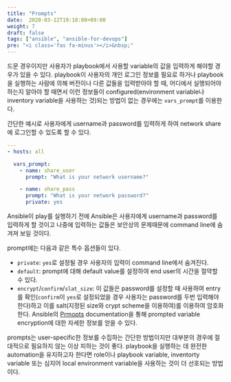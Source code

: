 ```yaml
---
title: "Prompts"
date:  2020-03-12T19:18:08+09:00
weight: 7
draft: false
tags: ["ansible", "ansible-for-devops"]
pre: "<i class='fas fa-minus'></i>&nbsp;"
---
```


드문 경우이지만 사용자가 playbook에서 사용할 variable의 값을 입력하게 해야할 경우가 있을 수 있다.
playbook이 사용자의 개인 로그인 정보를 필요로 하거나 playbook을 실행하는 사람에 의해 버전이나 다른 값들을 입력받아야 할 때, 어디에서 실행되어야 하는지 알아야 할 때면서 이런 정보들이 configured(environment variable나 inventory variable을 사용하는 것)되는 방법이 없는 경우에는 `vars_prompt`를 이용한다.

간단한 예시로 사용자에게 username과 password를 입력하게 하여 network share에 로그인할 수 있도록 할 수 있다.

```yaml
---
- hosts: all

  vars_prompt:
    - name: share_user
      prompt: "What is your network username?"

    - name: share_pass
      prompt: "What is your network password?"
      private: yes
```

Ansible이 play를 실행하기 전에 Ansible은 사용자에게 username과 password를 입력하게 할 것이고 나중에 입력하는 값들은 보안상의 문제때문에 command line에 숨겨져 보일 것이다.

prompt에는 다음과 같은 특수 옵션들이 있다.

* `private`: `yes`로 설정될 경우 사용자의 입력이 command line에서 숨겨진다.
* `default`: prompt에 대해 default value를 설정하여 end user의 시간을 절약할 수 있다.
* `encrypt`/`confirm`/`slat_size`: 이 값들은 password를 설정할 때 사용하여 entry를 확인(`confirm`이 `yes`로 설정되었을 경우 사용자는 password를 두번 입력해야 한다)하고 이를 salt(지정된 size와 crypt scheme을 이용하여)를 이용하여 암호화한다.
  Ansible의 [Prmopts](http://docs.ansible.com/playbooks_prompts.html#prompts) documentation을 통해 prompted variable encryption에 대한 자세한 정보를 얻을 수 있다.

prompts는 user-specific한 정보를 수집하는 간단한 방법이지만 대부분의 경우에 절대적으로 필요하지 않는 이상 피하는 것이 좋다.
playbook을 실행하는 데 완전한 automation을 유지하고자 한다면 role이나 playbook variable, inventorty variable 또는 심지어 local environment variable을 사용하는 것이 더 선호되는 방법이다.
